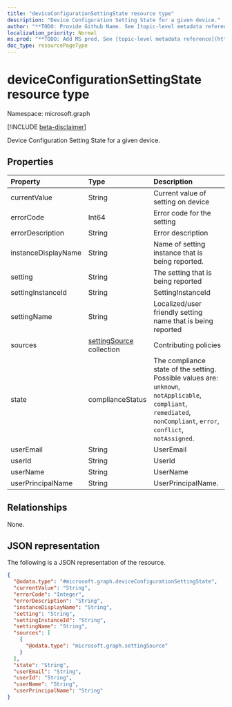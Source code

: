 ```yaml
---
title: "deviceConfigurationSettingState resource type"
description: "Device Configuration Setting State for a given device."
author: "**TODO: Provide Github Name. See [topic-level metadata reference](https://msgo.azurewebsites.net/add/document/guidelines/metadata.html#topic-level-metadata)**"
localization_priority: Normal
ms.prod: "**TODO: Add MS prod. See [topic-level metadata reference](https://msgo.azurewebsites.net/add/document/guidelines/metadata.html#topic-level-metadata)**"
doc_type: resourcePageType
---
```


# deviceConfigurationSettingState resource type

Namespace: microsoft.graph

[!INCLUDE [beta-disclaimer](../../includes/beta-disclaimer.md)]

Device Configuration Setting State for a given device.

## Properties
|Property|Type|Description|
|:---|:---|:---|
|currentValue|String|Current value of setting on device|
|errorCode|Int64|Error code for the setting|
|errorDescription|String|Error description|
|instanceDisplayName|String|Name of setting instance that is being reported.|
|setting|String|The setting that is being reported|
|settingInstanceId|String|SettingInstanceId|
|settingName|String|Localized/user friendly setting name that is being reported|
|sources|[settingSource](../resources/settingsource.md) collection|Contributing policies|
|state|complianceStatus|The compliance state of the setting. Possible values are: `unknown`, `notApplicable`, `compliant`, `remediated`, `nonCompliant`, `error`, `conflict`, `notAssigned`.|
|userEmail|String|UserEmail|
|userId|String|UserId|
|userName|String|UserName|
|userPrincipalName|String|UserPrincipalName.|

## Relationships
None.

## JSON representation
The following is a JSON representation of the resource.
<!-- {
  "blockType": "resource",
  "@odata.type": "microsoft.graph.deviceConfigurationSettingState"
}
-->
``` json
{
  "@odata.type": "#microsoft.graph.deviceConfigurationSettingState",
  "currentValue": "String",
  "errorCode": "Integer",
  "errorDescription": "String",
  "instanceDisplayName": "String",
  "setting": "String",
  "settingInstanceId": "String",
  "settingName": "String",
  "sources": [
    {
      "@odata.type": "microsoft.graph.settingSource"
    }
  ],
  "state": "String",
  "userEmail": "String",
  "userId": "String",
  "userName": "String",
  "userPrincipalName": "String"
}
```

